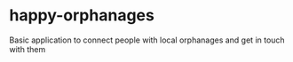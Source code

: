 # happy-orphanages
Basic application to connect people with local orphanages and get in touch with them
